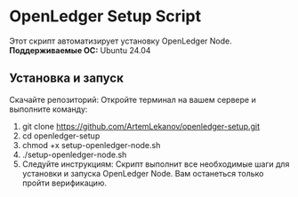 # OpenLedger Setup Script

Этот скрипт автоматизирует установку OpenLedger Node.  
**Поддерживаемые ОС:** Ubuntu 24.04

## Установка и запуск
Скачайте репозиторий: Откройте терминал на вашем сервере и выполните команду:
1. git clone https://github.com/ArtemLekanov/openledger-setup.git
2. cd openledger-setup
3. chmod +x setup-openledger-node.sh
4. ./setup-openledger-node.sh
5. Следуйте инструкциям: Скрипт выполнит все необходимые шаги для установки и запуска OpenLedger Node. Вам останеться только пройти верификацию. 
